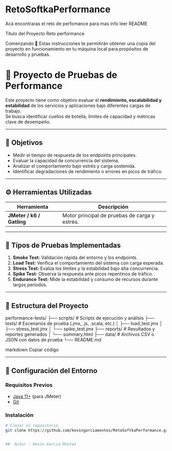 # RetoSoftkaPerformance
Acá encontraras el reto de perfomance para mas info leer README


Título del Proyecto
Reto performance 

Comenzando 🚀
Estas instrucciones te permitirán obtener una copia del proyecto en funcionamiento en tu máquina local para propósitos de desarrollo y pruebas.

# 🚀 Proyecto de Pruebas de Performance

Este proyecto tiene como objetivo evaluar el **rendimiento, escalabilidad y estabilidad** de los servicios y aplicaciones bajo diferentes cargas de trabajo.  
Se busca identificar cuellos de botella, límites de capacidad y métricas clave de desempeño.

---

## 🧩 Objetivos

- Medir el tiempo de respuesta de los endpoints principales.
- Evaluar la capacidad de concurrencia del sistema.
- Analizar el comportamiento bajo estrés y carga sostenida.
- Identificar degradaciones de rendimiento o errores en picos de tráfico.

---

## ⚙️ Herramientas Utilizadas

| Herramienta | Descripción |
|--------------|-------------|
| **JMeter / k6 / Gatling** | Motor principal de pruebas de carga y estrés. |


---

## 🧠 Tipos de Pruebas Implementadas

1. **Smoke Test:** Validación rápida del entorno y los endpoints.
2. **Load Test:** Verifica el comportamiento del sistema con carga esperada.
3. **Stress Test:** Evalúa los límites y la estabilidad bajo alta concurrencia.
4. **Spike Test:** Observa la respuesta ante picos repentinos de tráfico.
5. **Endurance Test:** Mide la estabilidad y consumo de recursos durante largos periodos.

---

## 🧪 Estructura del Proyecto

performance-tests/
├── scripts/ # Scripts de ejecución y análisis
├── tests/ # Escenarios de prueba (.jmx, .js, .scala, etc.)
│ ├── load_test.jmx
│ ├── stress_test.jmx
│ └── spike_test.jmx
├── reports/ # Resultados y reportes generados
│ └── summary.html
├── data/ # Archivos CSV o JSON con datos de prueba
└── README.md

markdown
Copiar código

---

## 🧰 Configuración del Entorno

### Requisitos Previos
- [Java 11+](https://adoptium.net/) (para JMeter)
- [Git](https://git-scm.com/)

### Instalación

```bash
# Clonar el repositorio
git clone https://github.com/kevingarciamontes/RetoSoftkaPerformance.git


##  Autor : Kevin Garcia Montes